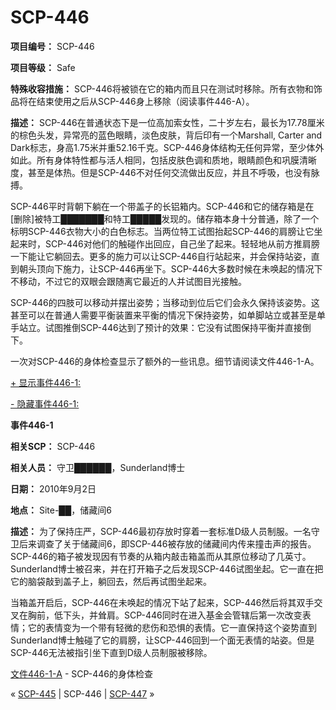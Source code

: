 # SCP-446
                        


**项目编号：** SCP-446

**项目等级：** Safe

**特殊收容措施：** SCP-446将被锁在它的箱内而且只在测试时移除。所有衣物和饰品将在结束使用之后从SCP-446身上移除（阅读事件446-A）。

**描述：** SCP-446在普通状态下是一位高加索女性，二十岁左右，最长为17.78厘米的棕色头发，异常亮的蓝色眼睛，淡色皮肤，背后印有一个Marshall, Carter and Dark标志，身高1.75米并重52.16千克。SCP-446身体结构无任何异常，至少体外如此。所有身体特性都与活人相同，包括皮肤色调和质地，眼睛颜色和巩膜清晰度，甚至是体热。但是SCP-446不对任何交流做出反应，并且不呼吸，也没有脉搏。

SCP-446平时背朝下躺在一个带盖子的长铝箱内。SCP-446和它的储存箱是在[删除]被特工███████和特工█████发现的。储存箱本身十分普通，除了一个标明SCP-446衣物大小的白色标志。当两位特工试图抬起SCP-446的肩膀让它坐起来时，SCP-446对他们的触碰作出回应，自己坐了起来。轻轻地从前方推肩膀一下能让它躺回去。更多的施力可以让SCP-446自行站起来，并会保持站姿，直到朝头顶向下施力，让SCP-446再坐下。SCP-446大多数时候在未唤起的情况下不移动，不过它的双眼会跟随离它最近的人并试图目光接触。

SCP-446的四肢可以移动并摆出姿势；当移动到位后它们会永久保持该姿势。这甚至可以在普通人需要平衡装置来平衡的情况下保持姿势，如单脚站立或甚至是单手站立。试图推倒SCP-446达到了预计的效果：它没有试图保持平衡并直接倒下。

一次对SCP-446的身体检查显示了额外的一些讯息。细节请阅读文件446-1-A。


<a shape='rect' class='collapsible-block-link' href='javascript:;'>+&#160;&#26174;&#31034;&#20107;&#20214;446-1:</a>

<a shape='rect' class='collapsible-block-link' href='javascript:;'>-&#160;&#38544;&#34255;&#20107;&#20214;446-1:</a>

**事件446-1** 

**相关SCP：** SCP-446

**相关人员：** 守卫██████，Sunderland博士

**日期：** 2010年9月2日

**地点：** Site-██，储藏间6

**描述：** 为了保持庄严，SCP-446最初存放时穿着一套标准D级人员制服。一名守卫后来调查了关于储藏间6，即SCP-446被存放的储藏间内传来撞击声的报告。SCP-446的箱子被发现因有节奏的从箱内敲击箱盖而从其原位移动了几英寸。Sunderland博士被召来，并在打开箱子之后发现SCP-446试图坐起。它一直在把它的脑袋敲到盖子上，躺回去，然后再试图坐起来。

当箱盖开启后，SCP-446在未唤起的情况下站了起来，SCP-446然后将其双手交叉在胸前，低下头，并耸肩。SCP-446同时在进入基金会管辖后第一次改变表情；它的表情变为一个带有轻微的悲伤和恐惧的表情。它一直保持这个姿势直到Sunderland博士触碰了它的肩膀，让SCP-446回到一个面无表情的站姿。但是SCP-446无法被指引坐下直到D级人员制服被移除。





[文件446-1-A](/document-446-1-a) - SCP-446的身体检查


« [SCP-445](/scp-445) | SCP-446 | [SCP-447](/scp-447) »





                    
